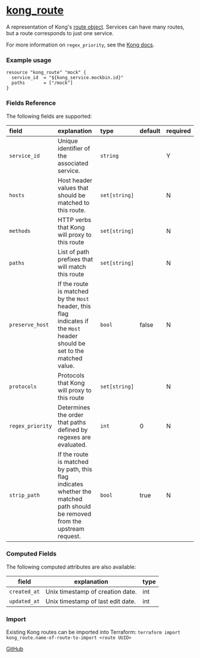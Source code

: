 # [kong_route](https://github.com/alexashley/terraform-provider-kong/tree/master/kong/provider/resource_kong_route.go)
A representation of Kong's [route object](https://docs.konghq.com/0.14.x/admin-api/#route-object).
Services can have many routes, but a route corresponds to just one service.

For more information on `regex_priority`, see the [Kong docs](https://docs.konghq.com/0.14.x/proxy/#evaluation-order).

### Example usage

~~~
resource "kong_route" "mock" {
  service_id  = "${kong_service.mockbin.id}"
  paths       = ["/mock"]
}
~~~

### Fields Reference
The following fields are supported:


| field     | explanation     | type      | default     | required                         |
| :-------- | :-------------- | :-------- | :---------- | :------------------------------- |
|`service_id`|Unique identifier of the associated service. |`string`| | Y|
|`hosts`|Host header values that should be matched to this route. |`set[string]`| | N|
|`methods`|HTTP verbs that Kong will proxy to this route |`set[string]`| | N|
|`paths`|List of path prefixes that will match this route |`set[string]`| | N|
|`preserve_host`| If the route is matched by the `Host` header, this flag indicates if the `Host` header should be set to the matched value. |`bool`| false| N|
|`protocols`|Protocols that Kong will proxy to this route |`set[string]`| | N|
|`regex_priority`|Determines the order that paths defined by regexes are evaluated. |`int`| 0| N|
|`strip_path`| If the route is matched by path, this flag indicates whether the matched path should be removed from the upstream request. |`bool`| true| N|


### Computed Fields
The following computed attributes are also available:

| field     | explanation     | type    |
|-----------|-----------------|---------|
|`created_at`|Unix timestamp of creation date. |int|
|`updated_at`|Unix timestamp of last edit date. |int|

### Import
Existing Kong routes can be imported into Terraform:
`terraform import kong_route.name-of-route-to-import <route UUID>`

[GitHub](https://github.com/alexashley/terraform-provider-kong)
